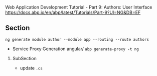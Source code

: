 Web Application Development Tutorial - Part 9: Authors: User Interface
https://docs.abp.io/en/abp/latest/Tutorials/Part-9?UI=NG&DB=EF

## Section

`ng generate module author --module app --routing --route authors`

- Service Proxy Generation
angular/
`abp generate-proxy -t ng`

1. SubSection
    - update `.cs`

    ```cs
    ```